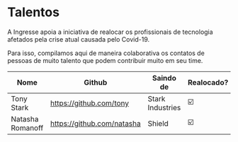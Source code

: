 # Talentos

A Ingresse apoia a iniciativa de realocar os profissionais de tecnologia afetados pela crise atual causada pelo Covid-19.

Para isso, compilamos aqui de maneira colaborativa os contatos de pessoas de muito talento que podem contribuir muito em seu time.

Nome | Github | Saindo de | Realocado? | Contratado por
-- | -- | -- | -- | --
Tony Stark | https://github.com/tony | Stark Industries | ☑️ |
Natasha Romanoff | https://github.com/natasha | Shield | ☑️ | 
